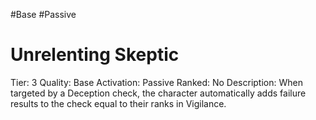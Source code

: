 #Base 
#Passive 

# Unrelenting Skeptic
Tier: 3
Quality: Base
Activation: Passive
Ranked: No
Description: When targeted by a Deception check, the character automatically adds failure results to the check equal to their ranks in Vigilance.
